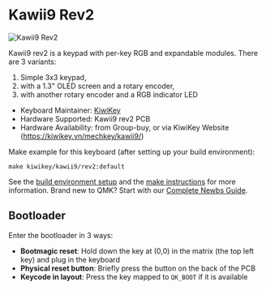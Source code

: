 # Kawii9 Rev2

![Kawii9 Rev2](http://kiwikey.vn/media/kawii9/kawii9_rev2.jpg)

Kawii9 rev2 is a keypad with per-key RGB and expandable modules. There are 3 variants:

1. Simple 3x3 keypad,
2. with a 1.3" OLED screen and a rotary encoder,
3. with another rotary encoder and a RGB indicator LED

* Keyboard Maintainer: [KiwiKey](https://github.com/kiwikey)
* Hardware Supported: Kawii9 rev2 PCB
* Hardware Availability: from Group-buy, or via KiwiKey Website (https://kiwikey.vn/mechkey/kawii9/)

Make example for this keyboard (after setting up your build environment):

    make kiwikey/kawii9/rev2:default

See the [build environment setup](https://docs.qmk.fm/#/getting_started_build_tools) and the [make instructions](https://docs.qmk.fm/#/getting_started_make_guide) for more information. Brand new to QMK? Start with our [Complete Newbs Guide](https://docs.qmk.fm/#/newbs).

## Bootloader

Enter the bootloader in 3 ways:

* **Bootmagic reset**: Hold down the key at (0,0) in the matrix (the top left key) and plug in the keyboard
* **Physical reset button**: Briefly press the button on the back of the PCB
* **Keycode in layout**: Press the key mapped to `QK_BOOT` if it is available
